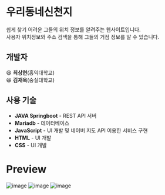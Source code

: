 # 우리동네신천지
쉽게 찾기 어려운 그들의 위치 정보를 알려주는 웹사이트입니다.  
사용자 위치정보와 주소 검색을 통해 그들의 거점 정보를 알 수 있습니다.

## 개발자
:satisfied: __최상현__(홍익대학교)  
:satisfied: __김재욱__(숭실대학교)  

## 사용 기술
* __JAVA Springboot__ - REST API 서버
* __Mariadb__ - 데이터베이스
* __JavaScript__ - UI 개발 및 네이버 지도 API 이용한 서비스 구현
* __HTML__ - UI 개발
* __CSS__ - UI 개발


# Preview
![image](https://user-images.githubusercontent.com/40600306/77844424-a222ee80-71e1-11ea-819c-5ba154becfe2.png)
![image](https://user-images.githubusercontent.com/40600306/77844427-a8b16600-71e1-11ea-8f24-813e2f7e8e5c.png)
![image](https://user-images.githubusercontent.com/40600306/77844431-afd87400-71e1-11ea-82bc-ed4f3db87b7c.png)


